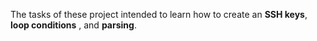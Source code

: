 The tasks of these project intended to learn how to create an **SSH keys**, **loop conditions** , and **parsing**.
